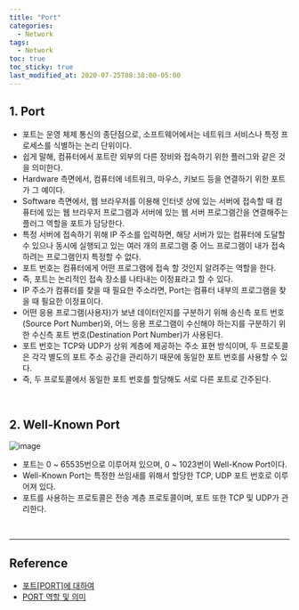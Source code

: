 ```yaml
---
title: "Port"
categories:
  - Network
tags:
  - Network
toc: true
toc_sticky: true
last_modified_at: 2020-07-25T08:30:00-05:00
---
```


## 1. Port

* 포트는 운영 체제 통신의 종단점으로, 소프트웨어에서는 네트워크 서비스나 특정 프로세스를 식별하는 논리 단위이다.
* 쉽게 말해, 컴퓨터에서 포트란 외부의 다른 장비와 접속하기 위한 플러그와 같은 것을 의미한다.
* Hardware 측면에서, 컴퓨터에 네트워크, 마우스, 키보드 등을 연결하기 위한 포트가 그 예이다.
* Software 측면에서, 웹 브라우저를 이용해 인터넷 상에 있는 서버에 접속할 때 컴퓨터에 있는 웹 브라우저 프로그램과 서버에 있는 웹 서버 프로그램간을 연결해주는 플러그 역할을 포트가 담당한다.
* 특정 서버에 접속하기 위해 IP 주소를 입력하면, 해당 서버가 있는 컴퓨터에 도달할 수 있으나 동시에 실행되고 있는 여러 개의 프로그램 중 어느 프로그램이 내가 접속하려는 프로그램인지 특정할 수 없다.
* 포트 번호는 컴퓨터에게 어떤 프로그램에 접속 할 것인지 알려주는 역할을 한다.
* 즉, 포트는 논리적인 접속 장소를 나타내는 이정표라고 할 수 있다.
* IP 주소가 컴퓨터를 찾을 때 필요한 주소라면, Port는 컴퓨터 내부의 프로그램을 찾을 때 필요한 이정표이다.
* 어떤 응용 프로그램(사용자)가 보낸 데이터인지를 구분하기 위해 송신측 포트 번호(Source Port Number)와, 어느 응용 프로그램이 수신해야 하는지를 구분하기 위한 수신측 포트 번호(Destination Port Number)가 사용된다.
* 포트 번호는 TCP와 UDP가 상위 계층에 제공하는 주소 표현 방식이며, 두 프로토콜은 각각 별도의 포트 주소 공간을 관리하기 때문에 동일한 포트 번호를 사용할 수 있다.
* 즉, 두 프로토콜에서 동일한 포트 번호를 할당해도 서로 다른 포트로 간주된다.

<br>

## 2. Well-Known Port

![image](https://user-images.githubusercontent.com/56240505/77401548-77572580-6df0-11ea-9b2a-15419dd53447.png)

* 포트는 0 ~ 65535번으로 이루어져 있으며, 0 ~ 1023번이 Well-Know Port이다.
* Well-Known Port는 특정한 쓰임새를 위해서 할당한 TCP, UDP 포트 번호로 이루어져 있다.
* 포트를 사용하는 프로토콜은 전송 계층 프로토콜이며, 포트 또한 TCP 및 UDP가 관리한다.

<br>

---

## Reference

* [포트[PORT]에 대하여](https://run-it.tistory.com/19)
* [PORT 역할 및 의미](https://m.blog.naver.com/wind1237/140190026607)
